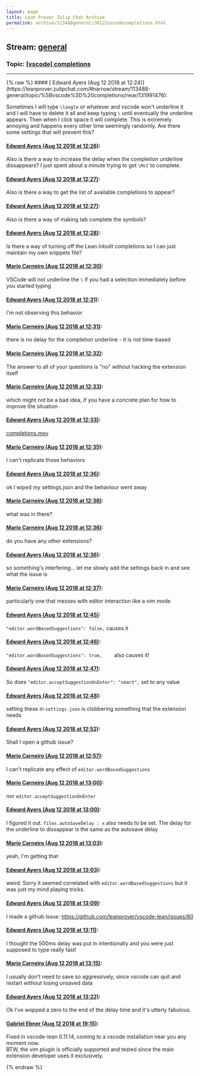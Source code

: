 ```yaml
---
layout: page
title: Lean Prover Zulip Chat Archive 
permalink: archive/113488general/38122vscodecompletions.html
---
```


## Stream: [general](https://leanprover-community.github.io/archive/113488general/index.html)
### Topic: [[vscode] completions](https://leanprover-community.github.io/archive/113488general/38122vscodecompletions.html)

---

<base href="https://leanprover.zulipchat.com">
{% raw %}
#### [ Edward Ayers (Aug 12 2018 at 12:24)](https://leanprover.zulipchat.com/#narrow/stream/113488-general/topic/%5Bvscode%5D%20completions/near/131991476):
<p>Sometimes I will type <code>\langle</code> or whatever and vscode won't underline it and I will have to delete it all and keep typing <code>\</code> until eventually the underline appears. Then when I click space it will complete. This is extremely annoying and happens every other time seemingly randomly. Are there some settings that will prevent this?</p>

#### [ Edward Ayers (Aug 12 2018 at 12:26)](https://leanprover.zulipchat.com/#narrow/stream/113488-general/topic/%5Bvscode%5D%20completions/near/131991542):
<p>Also is there a way to increase the delay when the completion underline dissappears? I just spent about a minute trying to get <code>\McC</code> to complete.</p>

#### [ Edward Ayers (Aug 12 2018 at 12:27)](https://leanprover.zulipchat.com/#narrow/stream/113488-general/topic/%5Bvscode%5D%20completions/near/131991550):
<p>Also is there a way to get the list of available completions to appear?</p>

#### [ Edward Ayers (Aug 12 2018 at 12:27)](https://leanprover.zulipchat.com/#narrow/stream/113488-general/topic/%5Bvscode%5D%20completions/near/131991557):
<p>Also is there a way of making tab complete the symbols?</p>

#### [ Edward Ayers (Aug 12 2018 at 12:28)](https://leanprover.zulipchat.com/#narrow/stream/113488-general/topic/%5Bvscode%5D%20completions/near/131991606):
<p>Is there a way of turning off the Lean inbuilt completions so I can just maintain my own snippets file?</p>

#### [ Mario Carneiro (Aug 12 2018 at 12:30)](https://leanprover.zulipchat.com/#narrow/stream/113488-general/topic/%5Bvscode%5D%20completions/near/131991669):
<p>VSCode will not underline the <code>\</code> if you had a selection immediately before you started typing</p>

#### [ Edward Ayers (Aug 12 2018 at 12:31)](https://leanprover.zulipchat.com/#narrow/stream/113488-general/topic/%5Bvscode%5D%20completions/near/131991681):
<p>I'm not observing this behavior</p>

#### [ Mario Carneiro (Aug 12 2018 at 12:31)](https://leanprover.zulipchat.com/#narrow/stream/113488-general/topic/%5Bvscode%5D%20completions/near/131991685):
<p>there is no delay for the completion underline - it is not time-based</p>

#### [ Mario Carneiro (Aug 12 2018 at 12:32)](https://leanprover.zulipchat.com/#narrow/stream/113488-general/topic/%5Bvscode%5D%20completions/near/131991743):
<p>The answer to all of your questions is "no" without hacking the extension itself</p>

#### [ Mario Carneiro (Aug 12 2018 at 12:33)](https://leanprover.zulipchat.com/#narrow/stream/113488-general/topic/%5Bvscode%5D%20completions/near/131991752):
<p>which might not be a bad idea, if you have a concrete plan for how to improve the situation</p>

#### [ Edward Ayers (Aug 12 2018 at 12:33)](https://leanprover.zulipchat.com/#narrow/stream/113488-general/topic/%5Bvscode%5D%20completions/near/131991753):
<p><a href="/user_uploads/3121/oP99rwB3Qg2dbE2Lkg6Cu6e-/completions.mov" target="_blank" title="completions.mov">completions.mov</a></p>

#### [ Mario Carneiro (Aug 12 2018 at 12:35)](https://leanprover.zulipchat.com/#narrow/stream/113488-general/topic/%5Bvscode%5D%20completions/near/131991812):
<p>I can't replicate those behaviors</p>

#### [ Edward Ayers (Aug 12 2018 at 12:36)](https://leanprover.zulipchat.com/#narrow/stream/113488-general/topic/%5Bvscode%5D%20completions/near/131991864):
<p>ok I wiped my settings.json and the behaviour went away</p>

#### [ Mario Carneiro (Aug 12 2018 at 12:36)](https://leanprover.zulipchat.com/#narrow/stream/113488-general/topic/%5Bvscode%5D%20completions/near/131991868):
<p>what was in there?</p>

#### [ Mario Carneiro (Aug 12 2018 at 12:36)](https://leanprover.zulipchat.com/#narrow/stream/113488-general/topic/%5Bvscode%5D%20completions/near/131991872):
<p>do you have any other extensions?</p>

#### [ Edward Ayers (Aug 12 2018 at 12:36)](https://leanprover.zulipchat.com/#narrow/stream/113488-general/topic/%5Bvscode%5D%20completions/near/131991875):
<p>so something's interfering... let me slowly add the settings back in and see what the issue is</p>

#### [ Mario Carneiro (Aug 12 2018 at 12:37)](https://leanprover.zulipchat.com/#narrow/stream/113488-general/topic/%5Bvscode%5D%20completions/near/131991888):
<p>particularly one that messes with editor interaction like a vim mode</p>

#### [ Edward Ayers (Aug 12 2018 at 12:45)](https://leanprover.zulipchat.com/#narrow/stream/113488-general/topic/%5Bvscode%5D%20completions/near/131992164):
<p><code>"editor.wordBasedSuggestions": false,</code> causes it</p>

#### [ Edward Ayers (Aug 12 2018 at 12:46)](https://leanprover.zulipchat.com/#narrow/stream/113488-general/topic/%5Bvscode%5D%20completions/near/131992216):
<p><code>"editor.wordBasedSuggestions": true,    </code> also causes it!</p>

#### [ Edward Ayers (Aug 12 2018 at 12:47)](https://leanprover.zulipchat.com/#narrow/stream/113488-general/topic/%5Bvscode%5D%20completions/near/131992231):
<p>So does <code>"editor.acceptSuggestionOnEnter": "smart",</code> set to any value</p>

#### [ Edward Ayers (Aug 12 2018 at 12:48)](https://leanprover.zulipchat.com/#narrow/stream/113488-general/topic/%5Bvscode%5D%20completions/near/131992263):
<p>setting these in <code>settings.json</code> is clobbering something that the extension needs</p>

#### [ Edward Ayers (Aug 12 2018 at 12:52)](https://leanprover.zulipchat.com/#narrow/stream/113488-general/topic/%5Bvscode%5D%20completions/near/131992450):
<p>Shall I open a github issue?</p>

#### [ Mario Carneiro (Aug 12 2018 at 12:57)](https://leanprover.zulipchat.com/#narrow/stream/113488-general/topic/%5Bvscode%5D%20completions/near/131992581):
<p>I can't replicate any effect of <code>editor.wordBasedSuggestions</code></p>

#### [ Mario Carneiro (Aug 12 2018 at 13:00)](https://leanprover.zulipchat.com/#narrow/stream/113488-general/topic/%5Bvscode%5D%20completions/near/131992705):
<p>nor <code>editor.acceptSuggestionOnEnter</code></p>

#### [ Edward Ayers (Aug 12 2018 at 13:00)](https://leanprover.zulipchat.com/#narrow/stream/113488-general/topic/%5Bvscode%5D%20completions/near/131992714):
<p>I figured it out. <code>files.autoSaveDelay : x</code> also needs to be set. The delay for the underline to dissappear is the same as the autosave delay</p>

#### [ Mario Carneiro (Aug 12 2018 at 13:03)](https://leanprover.zulipchat.com/#narrow/stream/113488-general/topic/%5Bvscode%5D%20completions/near/131992781):
<p>yeah, I'm getting that</p>

#### [ Edward Ayers (Aug 12 2018 at 13:03)](https://leanprover.zulipchat.com/#narrow/stream/113488-general/topic/%5Bvscode%5D%20completions/near/131992786):
<p>weird. Sorry it seemed correlated with <code>editor.wordBasedSuggestions</code> but it was just my mind playing tricks.</p>

#### [ Edward Ayers (Aug 12 2018 at 13:09)](https://leanprover.zulipchat.com/#narrow/stream/113488-general/topic/%5Bvscode%5D%20completions/near/131992988):
<p>I made a github issue: <a href="https://github.com/leanprover/vscode-lean/issues/80" target="_blank" title="https://github.com/leanprover/vscode-lean/issues/80">https://github.com/leanprover/vscode-lean/issues/80</a></p>

#### [ Edward Ayers (Aug 12 2018 at 13:11)](https://leanprover.zulipchat.com/#narrow/stream/113488-general/topic/%5Bvscode%5D%20completions/near/131993069):
<p>I thought the 500ms delay was put in intentionally and you were just supposed to type really fast!</p>

#### [ Mario Carneiro (Aug 12 2018 at 13:15)](https://leanprover.zulipchat.com/#narrow/stream/113488-general/topic/%5Bvscode%5D%20completions/near/131993242):
<p>I usually don't need to save so aggressively, since vscode can quit and restart without losing unsaved data</p>

#### [ Edward Ayers (Aug 12 2018 at 13:22)](https://leanprover.zulipchat.com/#narrow/stream/113488-general/topic/%5Bvscode%5D%20completions/near/131993551):
<p>Ok I've wopped a zero to the end of the delay time and it's utterly fabulous.</p>

#### [ Gabriel Ebner (Aug 12 2018 at 19:15)](https://leanprover.zulipchat.com/#narrow/stream/113488-general/topic/%5Bvscode%5D%20completions/near/132004573):
<p>Fixed in vscode-lean 0.11.14, coming to a vscode installation near you any moment now.<br>
BTW, the vim plugin is officially supported and tested since the main extension developer uses it exclusively.</p>


{% endraw %}
